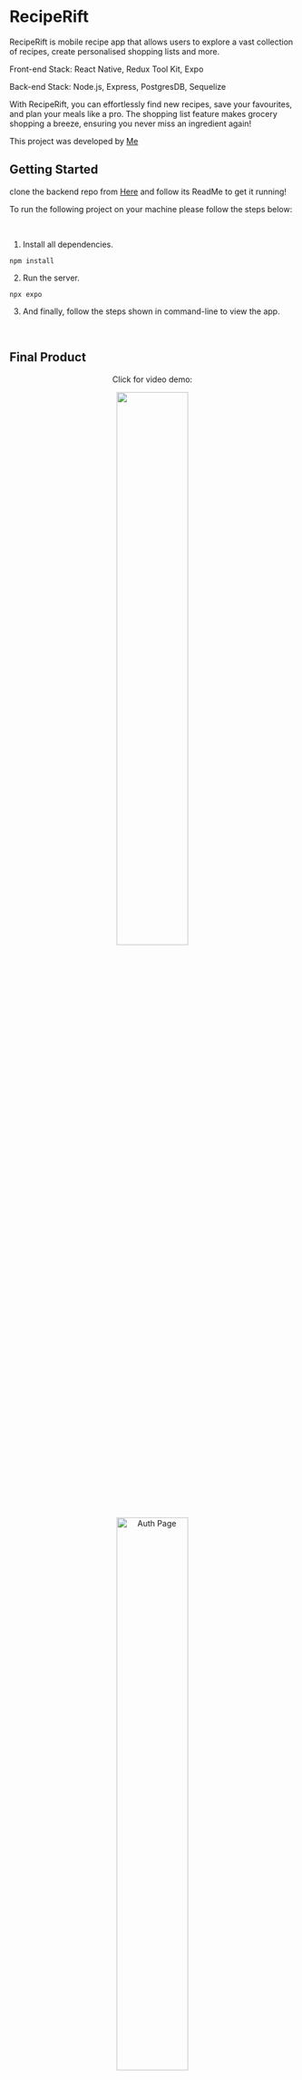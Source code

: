 # RecipeRift

RecipeRift is mobile recipe app that allows users to explore a vast collection of recipes, create personalised shopping lists and more.

Front-end Stack: React Native, Redux Tool Kit, Expo

Back-end Stack: Node.js, Express, PostgresDB, Sequelize

With RecipeRift, you can effortlessly find new recipes, save your favourites, and plan your meals like a pro. The shopping list feature makes grocery shopping a breeze, ensuring you never miss an ingredient again!

This project was developed by [Me](https://github.com/Moneeroz)
<br>

## Getting Started

clone the backend repo from [Here](https://github.com/moneeroz/rn-recipes-nitro-server) and follow its ReadMe to get it running!

To run the following project on your machine please follow the steps below:

<br>

1. Install all dependencies.

```
npm install
```

2. Run the server.

```
npx expo
```

3. And finally, follow the steps shown in command-line to view the app.

<br>

## Final Product

<div align="center">
<p>Click for video demo:</p>
</div>

<div align="center">

[<img src="https://res.cloudinary.com/dsity4tvx/image/upload/v1704779387/rn-recipes-demo/tlmjmehho8hmdpowqqom.png" width="50%">](https://res.cloudinary.com/dsity4tvx/video/upload/v1704783695/rn-recipes-demo/ukk9fdkuywbymnkivxsq.mov "Video Demo")

<div align="center">
    <img src="https://res.cloudinary.com/dsity4tvx/image/upload/v1704779386/rn-recipes-demo/wx121vvyl4jkbixh9q8y.png" alt="Auth Page" width="50%"  style="padding: 20px"/>
    <img src="https://res.cloudinary.com/dsity4tvx/image/upload/v1704779387/rn-recipes-demo/tlmjmehho8hmdpowqqom.png" alt="Home Page" width="50%"  style="padding: 20px"/>
    <img src="https://res.cloudinary.com/dsity4tvx/image/upload/v1704779387/rn-recipes-demo/smlfqmmcth0zxcxdtl4c.png" alt="Recipe page" width="50%"  style="padding: 20px"/>
    <img src="https://res.cloudinary.com/dsity4tvx/image/upload/v1704779387/rn-recipes-demo/xuvntgl3zp60hgbcdzpf.png" alt="basket" width="50%"  style="padding: 20px"/>
    <img src="https://res.cloudinary.com/dsity4tvx/image/upload/v1704779387/rn-recipes-demo/w2o50b0glrwmwp6tbvel.png" alt="shopping list" width="50%"  style="padding: 20px"/>
    <img src="https://res.cloudinary.com/dsity4tvx/image/upload/v1704780594/rn-recipes-demo/czikjrwtfwqjyidsruuj.png" alt="bottom sheet" width="50%"  style="padding: 20px"/>
</div>
